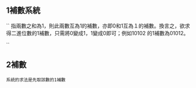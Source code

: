 ## 1補數系統

``
指兩數之和為1，則此兩數互為1的補數，亦即0和1互為１的補數。換言之，欲求得二進位數的1補數，只需將0變成1，1變成0即可；例如10102 的1補數為01012。

``

## 2補數
``
系統的求法是先取該數的1補數
``
